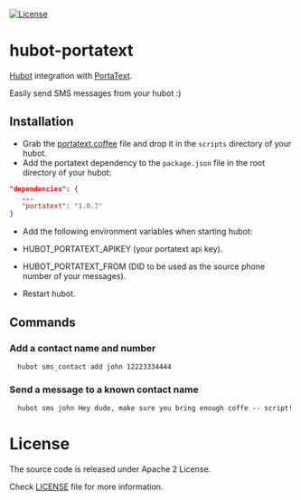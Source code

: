 [![License](http://img.shields.io/badge/license-APACHE2-blue.svg)](http://img.shields.io/badge/license-APACHE2-blue.svg)

# hubot-portatext

[Hubot](https://github.com/github/hubot) integration with [PortaText](https://www.portatext.com/).

Easily send SMS messages from your hubot :)

## Installation
 * Grab the [portatext.coffee](https://github.com/PortaText/hubot-portatext/blob/master/portatext.coffee) file and drop it
in the `scripts` directory of your hubot.
 * Add the portatext dependency to the `package.json` file in the root directory of your hubot:

 ```json
 "dependencies": {
    ...
    "portatext": "1.0.7"
 }
 ```

 * Add the following environment variables when starting hubot:
  * HUBOT_PORTATEXT_APIKEY (your portatext api key).
  * HUBOT_PORTATEXT_FROM (DID to be used as the source phone number of your messages).

 * Restart hubot.

## Commands

### Add a contact name and number
```
  hubot sms_contact add john 12223334444
```

### Send a message to a known contact name
```
  hubot sms john Hey dude, make sure you bring enough coffe -- script!
```

# License
The source code is released under Apache 2 License.

Check [LICENSE](https://github.com/PortaText/node-sdk/blob/master/LICENSE) file for more information.
